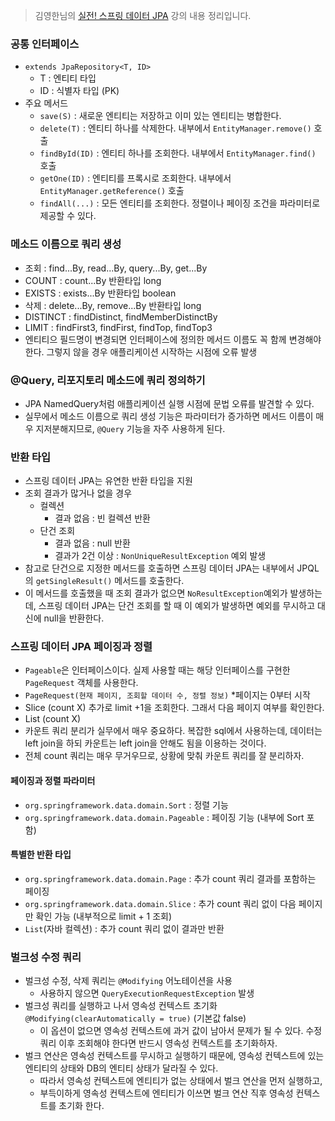 > 김영한님의 [실전! 스프링 데이터 JPA](https://www.inflearn.com/course/%EC%8A%A4%ED%94%84%EB%A7%81-%EB%8D%B0%EC%9D%B4%ED%84%B0-JPA-%EC%8B%A4%EC%A0%84) 강의 내용 정리입니다.

### 공통 인터페이스
- `extends JpaRepository<T, ID>`
  - T : 엔티티 타입
  - ID : 식별자 타입 (PK)
- 주요 메서드
  - `save(S)` : 새로운 엔티티는 저장하고 이미 있는 엔티티는 병합한다.
  - `delete(T)` : 엔티티 하나를 삭제한다. 내부에서 `EntityManager.remove()` 호출
  - `findById(ID)` : 엔티티 하나를 조회한다. 내부에서 `EntityManager.find()` 호출
  - `getOne(ID)` : 엔티티를 프록시로 조회한다. 내부에서 `EntityManager.getReference()` 호출
  - `findAll(...)` : 모든 엔티티를 조회한다. 정렬이나 페이징 조건을 파라미터로 제공할 수 있다.

### 메소드 이름으로 쿼리 생성
- 조회 : find...By, read...By, query...By, get...By
- COUNT : count...By 반환타입 long
- EXISTS : exists...By 반환타입 boolean
- 삭제 : delete...By, remove...By 반환타입 long
- DISTINCT : findDistinct, findMemberDistinctBy
- LIMIT : findFirst3, findFirst, findTop, findTop3
- 엔티티으 필드명이 변경되면 인터페이스에 정의한 메서드 이름도 꼭 함께 변경해야 한다. 그렇지 않을 경우 애플리케이션 시작하는 시점에 오류 발생

### @Query, 리포지토리 메소드에 쿼리 정의하기
- JPA NamedQuery처럼 애플리케이션 실행 시점에 문법 오류를 발견할 수 있다.
- 실무에서 메소드 이름으로 쿼리 생성 기능은 파라미터가 증가하면 메서드 이름이 매우 지저분해지므로, `@Query` 기능을 자주 사용하게 된다.

### 반환 타입
- 스프링 데이터 JPA는 유연한 반환 타입을 지원
- 조회 결과가 많거나 없을 경우
  - 컬렉션 
    - 결과 없음 : 빈 컬렉션 반환
  - 단건 조회
    - 결과 없음 : null 반환
    - 결과가 2건 이상 : `NonUniqueResultException` 예외 발생
- 참고로 단건으로 지정한 메서드를 호출하면 스프링 데이터 JPA는 내부에서 JPQL의 `getSingleResult()` 메서드를 호출한다.
- 이 메서드를 호출했을 때 조회 결과가 없으면 `NoResultException`예외가 발생하는데, 스프링 데이터 JPA는 단건 조회를 할 때 이 예외가 발생하면 예외를 무시하고 대신에 null을 반환한다.

### 스프링 데이터 JPA 페이징과 정렬
- `Pageable`은 인터페이스이다. 실제 사용할 때는 해당 인터페이스를 구현한 `PageRequest` 객체를 사용한다.
- `PageRequest(현재 페이지, 조회할 데이터 수, 정렬 정보)` \*페이지는 0부터 시작
- Slice (count X) 추가로 limit +1을 조회한다. 그래서 다음 페이지 여부를 확인한다.
- List (count X)
- 카운트 쿼리 분리가 실무에서 매우 중요하다. 복잡한 sql에서 사용하는데, 데이터는 left join을 하되 카운트는 left join을 안해도 됨을 이용하는 것이다.
- 전체 count 쿼리는 매우 무거우므로, 상황에 맞춰 카운트 쿼리를 잘 분리하자.
#### 페이징과 정렬 파라미터
- `org.springframework.data.domain.Sort` : 정렬 기능
- `org.springframework.data.domain.Pageable` : 페이징 기능 (내부에 Sort 포함)
#### 특별한 반환 타입
- `org.springframework.data.domain.Page` : 추가 count 쿼리 결과를 포함하는 페이징
- `org.springframework.data.domain.Slice` : 추가 count 쿼리 없이 다음 페이지만 확인 가능 (내부적으로 limit + 1 조회)
- `List`(자바 컬렉션) : 추가 count 쿼리 없이 결과만 반환

### 벌크성 수정 쿼리
- 벌크성 수정, 삭제 쿼리는 `@Modifying` 어노테이션을 사용
  - 사용하지 않으면 `QueryExecutionRequestException` 발생
- 벌크성 쿼리를 실행하고 나서 영속성 컨텍스트 초기화 `@Modifying(clearAutomatically = true)` (기본값 false)
  - 이 옵션이 없으면 영속성 컨텍스트에 과거 값이 남아서 문제가 될 수 있다. 수정 쿼리 이후 조회해야 한다면 반드시 영속성 컨텍스트를 초기화하자.
- 벌크 연산은 영속성 컨텍스트를 무시하고 실행하기 때문에, 영속성 컨텍스트에 있는 엔티티의 상태와 DB의 엔티티 상태가 달라질 수 있다.
  - 따라서 영속성 컨텍스트에 엔티티가 없는 상태에서 벌크 연산을 먼저 실행하고,
  - 부득이하게 영속성 컨텍스트에 엔티티가 이쓰면 벌크 연산 직후 영속성 컨텍스트를 초기화 한다. 

